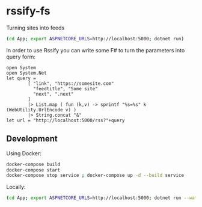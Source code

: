 # rssify-fs

Turning sites into feeds

```bash
(cd App; export ASPNETCORE_URLS=http://localhost:5000; dotnet run)
```

In order to use Rssify you can write some F# to turn the parameters into query form:

```f#
open System
open System.Net
let query =
        [ "link", "https://somesite.com"
          "feedtitle", "Some site"
          "next", ".next"
        ]
        |> List.map ( fun (k,v) -> sprintf "%s=%s" k (WebUtility.UrlEncode v) )
        |> String.concat "&"
let url = "http://localhost:5000/rss?"+query
```

## Development

Using Docker:

```bash
docker-compose build
docker-compose start
docker-compose stop service ; docker-compose up -d --build service
```

Locally:

```bash
(cd App; export ASPNETCORE_URLS=http://localhost:5000; dotnet run --watch)
```
